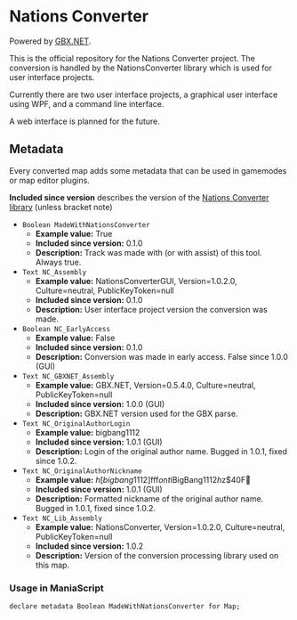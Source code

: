 # Nations Converter

Powered by [GBX.NET](https://github.com/BigBang1112/gbx-net).

This is the official repository for the Nations Converter project. The conversion is handled by the NationsConverter library which is used for user interface projects.

Currently there are two user interface projects, a graphical user interface using WPF, and a command line interface.

A web interface is planned for the future.

## Metadata

Every converted map adds some metadata that can be used in gamemodes or map editor plugins.

**Included since version** describes the version of the [Nations Converter library](NationsConverter/NationsConverter.csproj#L6) (unless bracket note)

- `Boolean MadeWithNationsConverter`
  - **Example value:** True
  - **Included since version:** 0.1.0
  - **Description:** Track was made with (or with assist) of this tool. Always true.
- `Text NC_Assembly`
  - **Example value:** NationsConverterGUI, Version=1.0.2.0, Culture=neutral, PublicKeyToken=null
  - **Included since version:** 0.1.0
  - **Description:** User interface project version the conversion was made.
- `Boolean NC_EarlyAccess`
  - **Example value:** False
  - **Included since version:** 0.1.0
  - **Description:** Conversion was made in early access. False since 1.0.0 (GUI)
- `Text NC_GBXNET_Assembly`
  - **Example value:** GBX.NET, Version=0.5.4.0, Culture=neutral, PublicKeyToken=null
  - **Included since version:** 1.0.0 (GUI)
  - **Description:** GBX.NET version used for the GBX parse.
- `Text NC_OriginalAuthorLogin`
  - **Example value:** bigbang1112
  - **Included since version:** 1.0.1 (GUI)
  - **Description:** Login of the original author name. Bugged in 1.0.1, fixed since 1.0.2.
- `Text NC_OriginalAuthorNickname`
  - **Example value:** $h[bigbang1112]$fff$o$n$t$iBigBang1112$h  $z$40F
  - **Included since version:** 1.0.1 (GUI)
  - **Description:** Formatted nickname of the original author name. Bugged in 1.0.1, fixed since 1.0.2.
- `Text NC_Lib_Assembly`
  - **Example value:** NationsConverter, Version=1.0.2.0, Culture=neutral, PublicKeyToken=null
  - **Included since version:** 1.0.2
  - **Description:** Version of the conversion processing library used on this map.

### Usage in ManiaScript

`declare metadata Boolean MadeWithNationsConverter for Map;`
